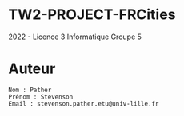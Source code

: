 # TW2-PROJECT-FRCities

2022 - Licence 3 Informatique Groupe 5

# Auteur

    Nom : Pather
    Prénom : Stevenson
    Email : stevenson.pather.etu@univ-lille.fr
	